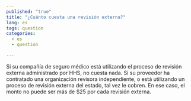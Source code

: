 ```yaml
---
published: "true"
title: "¿Cuánto cuesta una revisión externa?"
lang: es
tags: question
categories: 
  - es
  - question

---
```


Si su compañía de seguro médico está utilizando el proceso de revisión externa administrado por HHS, no cuesta nada. Si su proveedor ha contratado una organización revisora independiente, o está utilizando un proceso de revisión externa del estado, tal vez le cobren. En ese caso, el monto no puede ser más de $25 por cada revisión externa.
